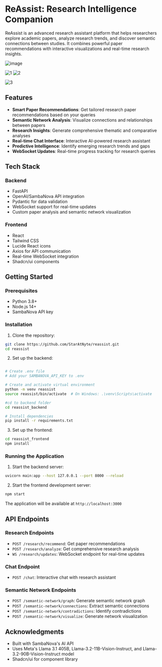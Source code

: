 # ReAssist: Research Intelligence Companion

ReAssist is an advanced research assistant platform that helps researchers explore academic papers, analyze research trends, and discover semantic connections between studies. It combines powerful paper recommendations with interactive visualizations and real-time research insights.

![image](https://github.com/user-attachments/assets/a0473baa-8c42-4b93-b899-5eac134e179f)

![1](https://github.com/user-attachments/assets/5e01ffc1-769a-4a92-a1a0-57b297be18a6)
![2](https://github.com/user-attachments/assets/6bfc0c30-7f1f-4586-89a6-556cbfdf1c26)

![3](https://github.com/user-attachments/assets/7adb94b8-a5b7-487e-94b9-a93c2ae01614)

## Features

- **Smart Paper Recommendations**: Get tailored research paper recommendations based on your queries
- **Semantic Network Analysis**: Visualize connections and relationships between papers
- **Research Insights**: Generate comprehensive thematic and comparative analyses
- **Real-time Chat Interface**: Interactive AI-powered research assistant
- **Predictive Intelligence**: Identify emerging research trends and gaps
- **WebSocket Updates**: Real-time progress tracking for research queries

## Tech Stack

### Backend
- FastAPI
- OpenAI/SambaNova API integration
- Pydantic for data validation
- WebSocket support for real-time updates
- Custom paper analysis and semantic network visualization

### Frontend
- React
- Tailwind CSS
- Lucide React icons
- Axios for API communication
- Real-time WebSocket integration
- Shadcn/ui components

## Getting Started

### Prerequisites
- Python 3.8+
- Node.js 14+
- SambaNova API key

### Installation

1. Clone the repository:
```bash
git clone https://github.com/StarAtNyte/reassist.git
cd reassist
```

2. Set up the backend:
```bash

# Create .env file
# Add your SAMBANOVA_API_KEY to .env

# Create and activate virtual environment
python -m venv reassist
source reassist/bin/activate  # On Windows: .\venv\Scripts\activate

#cd to backend folder
cd reassist_backend

# Install dependencies
pip install -r requirements.txt

```

3. Set up the frontend:
```bash
cd reassist_frontend
npm install
```

### Running the Application

1. Start the backend server:
```bash
uvicorn main:app --host 127.0.0.1 --port 8000 --reload
```

2. Start the frontend development server:
```bash
npm start
```
The application will be available at `http://localhost:3000`

## API Endpoints

### Research Endpoints
- `POST /research/recommend`: Get paper recommendations
- `POST /research/analyze`: Get comprehensive research analysis
- `WS /research/updates`: WebSocket endpoint for real-time updates

### Chat Endpoint
- `POST /chat`: Interactive chat with research assistant

### Semantic Network Endpoints
- `POST /semantic-network/graph`: Generate semantic network graph
- `POST /semantic-network/connections`: Extract semantic connections
- `POST /semantic-network/contradictions`: Identify contradictions
- `POST /semantic-network/visualize`: Generate network visualization

## Acknowledgments

- Built with SambaNova's AI API
- Uses Meta's Llama 3.1 405B, Llama-3.2-11B-Vision-Instruct, and Llama-3.2-90B-Vision-Instruct model
- Shadcn/ui for component library


